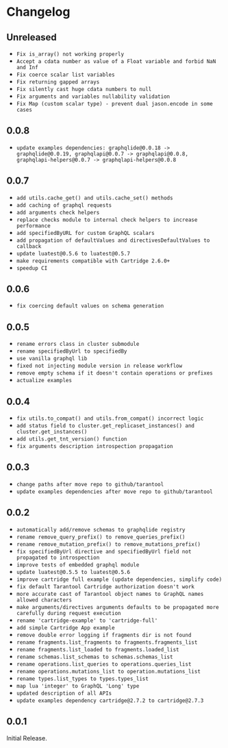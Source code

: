 # Changelog

## Unreleased

- `Fix is_array() not working properly`
- `Accept a cdata number as value of a Float variable and forbid NaN and Inf`
- `Fix coerce scalar list variables`
- `Fix returning gapped arrays`
- `Fix silently cast huge cdata numbers to null`
- `Fix arguments and variables nullability validation`
- `Fix Map (custom scalar type) - prevent dual jason.encode in some cases`

## 0.0.8

- `update examples dependencies: graphqlide@0.0.18 ->  graphqlide@0.0.19, graphqlapi@0.0.7 -> graphqlapi@0.0.8, graphqlapi-helpers@0.0.7 -> graphqlapi-helpers@0.0.8`

## 0.0.7

- `add utils.cache_get() and utils.cache_set() methods`
- `add caching of graphql requests`
- `add arguments check helpers`
- `replace checks module to internal check helpers to increase performance`
- `add specifiedByURL for custom GraphQL scalars`
- `add propagation of defaultValues and directivesDefaultValues to callback`
- `update luatest@0.5.6 to luatest@0.5.7`
- `make requirements compatible with Cartridge 2.6.0+`
- `speedup CI`

## 0.0.6

- `fix coercing default values on schema generation`

## 0.0.5

- `rename errors class in cluster submodule`
- `rename specifiedByUrl to specifiedBy`
- `use vanilla graphql lib`
- `fixed not injecting module version in release workflow`
- `remove empty schema if it doesn't contain operations or prefixes`
- `actualize examples`

## 0.0.4

- `fix utils.to_compat() and utils.from_compat() incorrect logic`
- `add status field to cluster.get_replicaset_instances() and cluster.get_instances()`
- `add utils.get_tnt_version() function`
- `fix arguments description introspection propagation`

## 0.0.3

- `change paths after move repo to github/tarantool`
- `update examples dependencies after move repo to github/tarantool`

## 0.0.2

- `automatically add/remove schemas to graphqlide registry`
- `rename remove_query_prefix() to remove_queries_prefix()`
- `rename remove_mutation_prefix() to remove_mutations_prefix()`
- `fix specifiedByUrl directive and specifiedByUrl field not propagated to introspection`
- `improve tests of embedded graphql module`
- `update luatest@0.5.5 to luatest@0.5.6`
- `improve cartridge full example (update dependencies, simplify code)`
- `fix default Tarantool Cartridge authorization doesn't work`
- `more accurate cast of Tarantool object names to GraphQL names allowed characters`
- `make arguments/directives arguments defaults to be propagated more carefully during request execution`
- `rename 'cartridge-example' to 'cartridge-full'`
- `add simple Cartridge App example`
- `remove double error logging if fragments dir is not found`
- `rename fragments.list_fragments to fragments.fragments_list`
- `rename fragments.list_loaded to fragments.loaded_list`
- `rename schemas.list_schemas to schemas.schemas_list`
- `rename operations.list_queries to operations.queries_list`
- `rename operations.mutations_list to operation.mutations_list`
- `rename types.list_types to types.types_list`
- `map lua 'integer' to GraphQL 'Long' type`
- `updated description of all APIs`
- `update examples dependency cartridge@2.7.2 to cartridge@2.7.3`

## 0.0.1

Initial Release.
